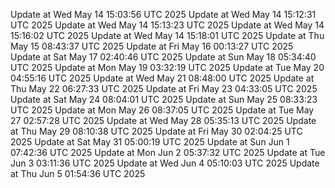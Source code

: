 Update at Wed May 14 15:03:56 UTC 2025
Update at Wed May 14 15:12:31 UTC 2025
Update at Wed May 14 15:13:23 UTC 2025
Update at Wed May 14 15:16:02 UTC 2025
Update at Wed May 14 15:18:01 UTC 2025
Update at Thu May 15 08:43:37 UTC 2025
Update at Fri May 16 00:13:27 UTC 2025
Update at Sat May 17 02:40:46 UTC 2025
Update at Sun May 18 05:34:40 UTC 2025
Update at Mon May 19 03:32:19 UTC 2025
Update at Tue May 20 04:55:16 UTC 2025
Update at Wed May 21 08:48:00 UTC 2025
Update at Thu May 22 06:27:33 UTC 2025
Update at Fri May 23 04:33:05 UTC 2025
Update at Sat May 24 08:04:01 UTC 2025
Update at Sun May 25 08:33:23 UTC 2025
Update at Mon May 26 08:37:05 UTC 2025
Update at Tue May 27 02:57:28 UTC 2025
Update at Wed May 28 05:35:13 UTC 2025
Update at Thu May 29 08:10:38 UTC 2025
Update at Fri May 30 02:04:25 UTC 2025
Update at Sat May 31 05:00:19 UTC 2025
Update at Sun Jun  1 07:42:36 UTC 2025
Update at Mon Jun  2 05:37:32 UTC 2025
Update at Tue Jun  3 03:11:36 UTC 2025
Update at Wed Jun  4 05:10:03 UTC 2025
Update at Thu Jun  5 01:54:36 UTC 2025
